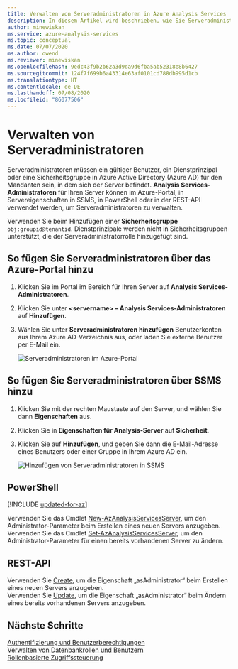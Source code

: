```yaml
---
title: Verwalten von Serveradministratoren in Azure Analysis Services | Microsoft-Dokumentation
description: In diesem Artikel wird beschrieben, wie Sie Serveradministratoren für einen Azure Analysis Services-Server mithilfe des Azure-Portals bzw. mit PowerShell- oder REST-APIs verwalten können.
author: minewiskan
ms.service: azure-analysis-services
ms.topic: conceptual
ms.date: 07/07/2020
ms.author: owend
ms.reviewer: minewiskan
ms.openlocfilehash: 9edc43f9b2b62a3d9da9d6fba5ab52318e8b6427
ms.sourcegitcommit: 124f7f699b6a43314e63af0101cd788db995d1cb
ms.translationtype: HT
ms.contentlocale: de-DE
ms.lasthandoff: 07/08/2020
ms.locfileid: "86077506"
---
```

# <a name="manage-server-administrators"></a>Verwalten von Serveradministratoren

Serveradministratoren müssen ein gültiger Benutzer, ein Dienstprinzipal oder eine Sicherheitsgruppe in Azure Active Directory (Azure AD) für den Mandanten sein, in dem sich der Server befindet. **Analysis Services-Administratoren** für Ihren Server können im Azure-Portal, in Servereigenschaften in SSMS, in PowerShell oder in der REST-API verwendet werden, um Serveradministratoren zu verwalten. 

Verwenden Sie beim Hinzufügen einer **Sicherheitsgruppe** `obj:groupid@tenantid`. Dienstprinzipale werden nicht in Sicherheitsgruppen unterstützt, die der Serveradministratorrolle hinzugefügt sind.

## <a name="to-add-server-administrators-by-using-azure-portal"></a>So fügen Sie Serveradministratoren über das Azure-Portal hinzu

1. Klicken Sie im Portal im Bereich für Ihren Server auf **Analysis Services-Administratoren**.
2. Klicken Sie unter **\<servername> – Analysis Services-Administratoren** auf **Hinzufügen**.
3. Wählen Sie unter **Serveradministratoren hinzufügen** Benutzerkonten aus Ihrem Azure AD-Verzeichnis aus, oder laden Sie externe Benutzer per E-Mail ein.

    ![Serveradministratoren im Azure-Portal](./media/analysis-services-server-admins/aas-manage-users-admins.png)

## <a name="to-add-server-administrators-by-using-ssms"></a>So fügen Sie Serveradministratoren über SSMS hinzu

1. Klicken Sie mit der rechten Maustaste auf den Server, und wählen Sie dann **Eigenschaften** aus.
2. Klicken Sie in **Eigenschaften für Analysis-Server** auf **Sicherheit**.
3. Klicken Sie auf **Hinzufügen**, und geben Sie dann die E-Mail-Adresse eines Benutzers oder einer Gruppe in Ihrem Azure AD ein.
   
    ![Hinzufügen von Serveradministratoren in SSMS](./media/analysis-services-server-admins/aas-manage-users-ssms.png)

## <a name="powershell"></a>PowerShell

[!INCLUDE [updated-for-az](../../includes/updated-for-az.md)]

Verwenden Sie das Cmdlet [New-AzAnalysisServicesServer](https://docs.microsoft.com/powershell/module/az.analysisservices/new-azanalysisservicesserver), um den Administrator-Parameter beim Erstellen eines neuen Servers anzugeben. <br>
Verwenden Sie das Cmdlet [Set-AzAnalysisServicesServer](https://docs.microsoft.com/powershell/module/az.analysisservices/set-azanalysisservicesserver), um den Administrator-Parameter für einen bereits vorhandenen Server zu ändern.

## <a name="rest-api"></a>REST-API

Verwenden Sie [Create](https://docs.microsoft.com/rest/api/analysisservices/servers/create), um die Eigenschaft „asAdministrator“ beim Erstellen eines neuen Servers anzugeben. <br>
Verwenden Sie [Update](https://docs.microsoft.com/rest/api/analysisservices/servers/update), um die Eigenschaft „asAdministrator“ beim Ändern eines bereits vorhandenen Servers anzugeben. <br>



## <a name="next-steps"></a>Nächste Schritte 

[Authentifizierung und Benutzerberechtigungen](analysis-services-manage-users.md)  
[Verwalten von Datenbankrollen und Benutzern](analysis-services-database-users.md)  
[Rollenbasierte Zugriffssteuerung](../role-based-access-control/overview.md)  

